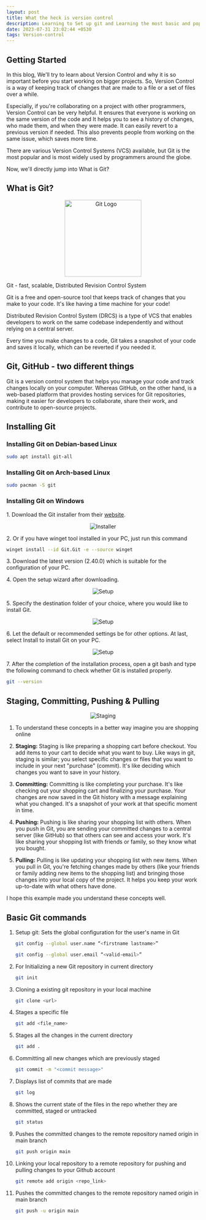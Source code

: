 ```yaml
---
layout: post
title: What the heck is version control
description: Learning to Set up git and Learning the most basic and popular commands that are used
date: 2023-07-31 23:02:44 +0530
tags: Version-control
---
```


## Getting Started

In this blog, We'll try to learn about Version Control and why it is so important before you start working on bigger projects. So, Version Control is a way of keeping track of changes that are made to a file or a set of files over a while.

Especially, if you're collaborating on a project with other programmers, Version Control can be very helpful. It ensures that everyone is working on the same version of the code and It helps you to see a history of changes, who made them, and when they were made. It can easily revert to a previous version if needed. This also prevents people from working on the same issue, which saves more time.

There are various Version Control Systems (VCS) available, but Git is the most popular and is most widely used by programmers around the globe.

Now, we'll directly jump into What is Git?

## What is Git?

<p align="center">
  <img src="/img/VersionControl/git_logo.png" alt="Git Logo" width="200">
</p>

Git - fast, scalable, Distributed Revision Control System

Git is a free and open-source tool that keeps track of changes that you make to your code. It's like having a time machine for your code!

Distributed Revision Control System (DRCS) is a type of VCS that enables developers to work on the same codebase independently and without relying on a central server.

Every time you make changes to a code, Git takes a snapshot of your code and saves it locally, which can be reverted if you needed it.

## Git, GitHub - two different things

Git is a version control system that helps you manage your code and track changes locally on your computer. Whereas GitHub, on the other hand, is a web-based platform that provides hosting services for Git repositories, making it easier for developers to collaborate, share their work, and contribute to open-source projects.

## Installing Git

### Installing Git on Debian-based Linux

```bash
sudo apt install git-all
```

### Installing Git on Arch-based Linux

```bash
sudo pacman -S git
```

### Installing Git on Windows

<p>1. Download the Git installer from their <a href="https://git-scm.com/download/win" style="display: inline;">website</a>.</p>

<p align="center">
  <img src="/img/VersionControl/installer.png" alt="Installer">
</p>

<p> 2. Or if you have winget tool installed in your PC, just run this command</p>

```bash
winget install --id Git.Git -e --source winget
```

<p>3. Download the latest version (2.40.0) which is suitable for the configuration of your PC.</p>

<p>4. Open the setup wizard after downloading.</p>

<p align="center">
  <img src="/img/VersionControl/setup.png" alt="Setup">
</p>

<p>5. Specify the destination folder of your choice, where you would like to install Git.</p>

<p align="center">
  <img src="/img/VersionControl/setup2.png" alt="Setup">
</p>

<p> 6. Let the default or recommended settings be for other options. At last, select Install to install Git on your PC.</p>

<p align="center">
  <img src="/img/VersionControl/setup3.png" alt="Setup">
</p>

<p> 7. After the completion of the installation process, open a git bash and type the following command to check whether Git is installed properly.</p>

```bash
git --version
```

## Staging, Committing, Pushing & Pulling

<p align="center">
  <img src="/img/VersionControl/Git_illustration.webp" alt="Staging">
</p>

1.  To understand these concepts in a better way imagine you are shopping online

2.  **Staging:** Staging is like preparing a shopping cart before checkout. You add items to your cart to decide what you want to buy. Like ways in git, staging is similar; you select specific changes or files that you want to include in your next "purchase" (commit). It's like deciding which changes you want to save in your history.

3.  **Committing:** Committing is like completing your purchase. It's like checking out your shopping cart and finalizing your purchase. Your changes are now saved in the Git history with a message explaining what you changed. It's a snapshot of your work at that specific moment in time.

4.  **Pushing:** Pushing is like sharing your shopping list with others. When you push in Git, you are sending your committed changes to a central server (like GitHub) so that others can see and access your work. It's like sharing your shopping list with friends or family, so they know what you bought.

5.  **Pulling:** Pulling is like updating your shopping list with new items. When you pull in Git, you're fetching changes made by others (like your friends or family adding new items to the shopping list) and bringing those changes into your local copy of the project. It helps you keep your work up-to-date with what others have done.

I hope this example made you understand these concepts well.

## Basic Git commands

1.  Setup git: Sets the global configuration for the user's name in Git
    ```bash
    git config --global user.name “<firstname lastname>”
    ```
    ```bash
    git config --global user.email “<valid-email>”
    ```
2.  For Initializing a new Git repository in current directory
    ```bash
    git init
    ```
3.  Cloning a existing git repository in your local machine
    ```bash
    git clone <url>
    ```
4.  Stages a specific file
    ```bash
    git add <file_name>
    ```
5.  Stages all the changes in the current directory
    ```bash
    git add .
    ```
6.  Committing all new changes which are previously staged

    ```bash
    git commit -m "<commit message>"
    ```

7.  Displays list of commits that are made
    ```bash
    git log
    ```
8.  Shows the current state of the files in the repo whether they are committed, staged or untracked

    ```bash
    git status
    ```

9.  Pushes the committed changes to the remote repository named origin in main branch

    ```bash
    git push origin main
    ```

10. Linking your local repository to a remote repository for pushing and pulling changes to your Github account

    ```bash
    git remote add origin <repo_link>
    ```

11. Pushes the committed changes to the remote repository named origin in main branch
    ```bash
    git push -u origin main
    ```
